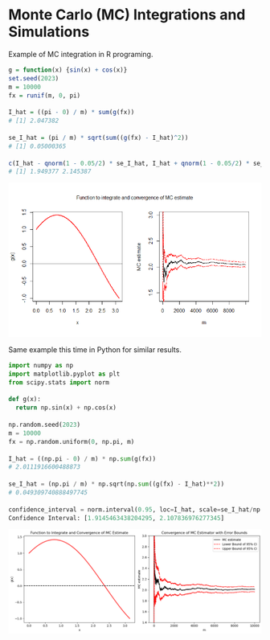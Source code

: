 # Monte Carlo (MC) Integrations and Simulations

Example of MC integration in R programing.


```r
g = function(x) {sin(x) + cos(x)}
set.seed(2023)
m = 10000
fx = runif(m, 0, pi)

I_hat = ((pi - 0) / m) * sum(g(fx))  
# [1] 2.047382

se_I_hat = (pi / m) * sqrt(sum((g(fx) - I_hat)^2)) 
# [1] 0.05000365

c(I_hat - qnorm(1 - 0.05/2) * se_I_hat, I_hat + qnorm(1 - 0.05/2) * se_I_hat) 
# [1] 1.949377 2.145387
```

![plot1R](/Assets/plot1R.png)

Same example this time in Python for similar results.

```python
import numpy as np
import matplotlib.pyplot as plt
from scipy.stats import norm

def g(x):
  return np.sin(x) + np.cos(x)

np.random.seed(2023)
m = 10000
fx = np.random.uniform(0, np.pi, m)

I_hat = ((np.pi - 0) / m) * np.sum(g(fx))
# 2.0111916600488873

se_I_hat = (np.pi / m) * np.sqrt(np.sum((g(fx) - I_hat)**2))
# 0.049309740888497745

confidence_interval = norm.interval(0.95, loc=I_hat, scale=se_I_hat/np.sqrt(m))
Confidence Interval: [1.9145463438204295, 2.107836976277345]
```


![plot1Py](/Assets/plot1Py.png)



